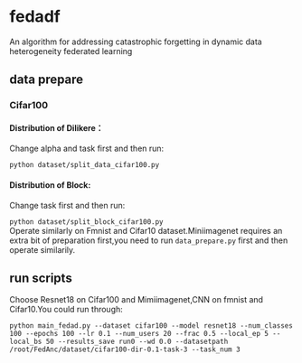 # fedadf
An algorithm for addressing catastrophic forgetting in dynamic data heterogeneity federated learning
## data prepare
### Cifar100
#### Distribution of Dilikere：
Change alpha and task first and then run:  

`python dataset/split_data_cifar100.py`
#### Distribution of Block:
Change task first and then run:  

`python dataset/split_block_cifar100.py`  
Operate similarly on Fmnist and Cifar10 dataset.Miniimagenet requires an extra bit of preparation first,you need to run `data_prepare.py` first and then operate similarily.
## run scripts
Choose Resnet18 on Cifar100 and Mimiimagenet,CNN on fmnist and Cifar10.You could run through:  

`python main_fedad.py --dataset cifar100 --model resnet18 --num_classes 100 --epochs 100 --lr 0.1 --num_users 20 --frac 0.5 --local_ep 5 --local_bs 50 --results_save run0 --wd 0.0 --datasetpath /root/FedAnc/dataset/cifar100-dir-0.1-task-3 --task_num 3`
